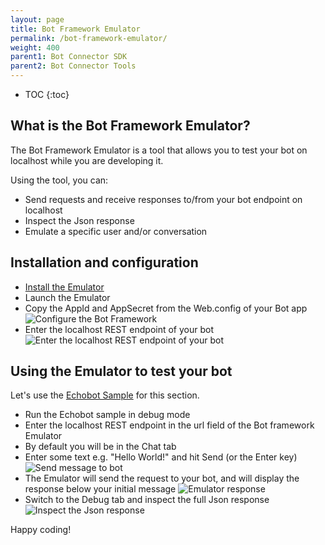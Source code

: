 ```yaml
---
layout: page
title: Bot Framework Emulator
permalink: /bot-framework-emulator/
weight: 400
parent1: Bot Connector SDK
parent2: Bot Connector Tools
---
```


* TOC
{:toc}

## What is the Bot Framework Emulator?
The Bot Framework Emulator is a tool that allows you to test your bot on localhost while you are developing it.

Using the tool, you can:

* Send requests and receive responses to/from your bot endpoint on localhost
* Inspect the Json response
* Emulate a specific user and/or conversation

## Installation and configuration
* [Install the Emulator](http://aka.ms/bf-bc-emulator)
* Launch the Emulator
* Copy the AppId and AppSecret from the Web.config of your Bot app
![Configure the Bot Framework](../images/emulator-configure.jpg)
* Enter the localhost REST endpoint of your bot
![Enter the localhost REST endpoint of your bot](../images/emulator-url.jpg)


## Using the Emulator to test your bot
Let's use the [Echobot Sample](http://github.com/Microsoft/BotBuilder) for this section. 

* Run the Echobot sample in debug mode
* Enter the localhost REST endpoint in the url field of the Bot framework Emulator
* By default you will be in the Chat tab
* Enter some text e.g. "Hello World!" and hit Send (or the Enter key)
![Send message to bot](../images/emulator-helloworld.jpg)
* The Emulator will send the request to your bot, and will display the response below your initial message
![Emulator response](../images/emulator-response.jpg)
* Switch to the Debug tab and inspect the full Json response
![Inspect the Json response](../images/emulator-json.jpg)


Happy coding!